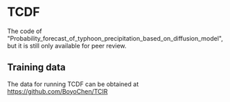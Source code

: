 # TCDF
The code of "Probability_forecast_of_typhoon_precipitation_based_on_diffusion_model", but it is still only available for peer review.

## Training data

The data for running TCDF can be obtained at https://github.com/BoyoChen/TCIR
